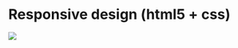 # Responsive design (html5 + css)

<img src="https://i.ibb.co/yQpKq7Y/Web-Showcase-Project-Presentation.jpg">
